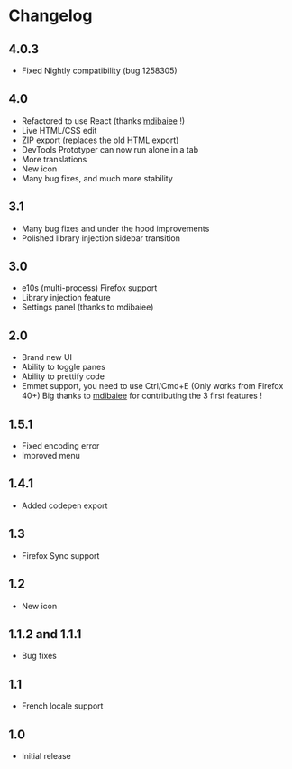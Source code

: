 # Changelog
## 4.0.3
- Fixed Nightly compatibility (bug 1258305)

## 4.0
- Refactored to use React (thanks <a href="http://dibaiee.ir/">mdibaiee</a> !)
- Live HTML/CSS edit
- ZIP export (replaces the old HTML export)
- DevTools Prototyper can now run alone in a tab
- More translations
- New icon
- Many bug fixes, and much more stability

## 3.1
- Many bug fixes and under the hood improvements
- Polished library injection sidebar transition

## 3.0
- e10s (multi-process) Firefox support
- Library injection feature
- Settings panel (thanks to mdibaiee)

## 2.0
- Brand new UI
- Ability to toggle panes
- Ability to prettify code
- Emmet support, you need to use Ctrl/Cmd+E (Only works from Firefox 40+)
Big thanks to  <a href="http://dibaiee.ir/">mdibaiee</a> for contributing the 3 first features !

## 1.5.1
- Fixed encoding error
- Improved menu

## 1.4.1
- Added codepen export

## 1.3
- Firefox Sync support

## 1.2
- New icon

## 1.1.2 and 1.1.1
- Bug fixes

## 1.1
- French locale support

## 1.0
- Initial release
